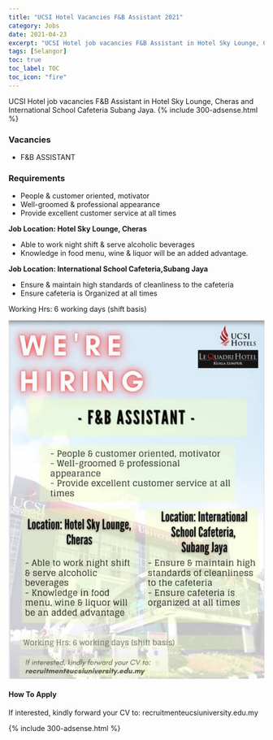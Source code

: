 ```yaml
---
title: "UCSI Hotel Vacancies F&B Assistant 2021" 
category: Jobs 
date: 2021-04-23
excerpt: "UCSI Hotel job vacancies F&B Assistant in Hotel Sky Lounge, Cheras and International School Cafeteria Subang Jaya." 
tags: [Selangor] 
toc: true 
toc_label: TOC 
toc_icon: "fire" 
--- 
```


UCSI Hotel job vacancies F&B Assistant in Hotel Sky Lounge, Cheras and International School Cafeteria Subang Jaya.
{% include 300-adsense.html %} 

### Vacancies
- F&B ASSISTANT

### Requirements
- People & customer oriented, motivator
- Well-groomed & professional appearance
- Provide excellent customer service at all times

**Job Location: Hotel Sky Lounge, Cheras**
- Able to work night shift & serve alcoholic beverages
- Knowledge in food menu, wine & liquor will be an added advantage.

**Job Location: International School Cafeteria,Subang Jaya**
- Ensure & maintain high standards of cleanliness to the cafeteria
- Ensure cafeteria is Organized at all times

Working Hrs: 6 working days (shift basis)

![UCSI Hotel  Vacancies April 2021!](/assets/images/2021-04/ucsi-hotels-fnb-assistant-vacancies.jpg "UCSI Hotel  Vacancies April 2021")

#### How To Apply 
If interested, kindly forward your CV to: recruitmenteucsiuniversity.edu.my

{% include 300-adsense.html %} 